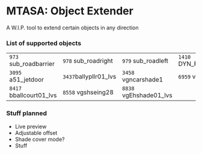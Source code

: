 # MTASA: Object Extender
A W.I.P. tool to extend certain objects in any direction

### List of supported objects
|     |     |     |     |
| --- | --- | --- | --- |
| `973` sub_roadbarrier | `978` sub_roadright | `979` sub_roadleft | `1410` DYN_F_R_WOOD_1b |
| `3095` a51_jetdoor | `3437`ballypllr01_lvs | `3458` vgncarshade1 | `6959` vegasNbball1 |
| `8417` bballcourt01_lvs | `8558` vgshseing28 | `8838` vgEhshade01_lvs |


### Stuff planned
- Live preview
- Adjustable offset
- Shade cover mode?
- Stuff
